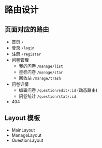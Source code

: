 # 路由设计

## 页面对应的路由

- 首页 `/`
- 登录 `/login`
- 注册 `/register`
- 问卷管理
    - 我的问卷 `/manage/list`
    - 星标问卷 `/manage/star`
    - 回收站 `/manage/trash`
- 问卷详情
    - 编辑问卷 `/question/edit/:id` (动态路由)
    - 问卷统计 `/question/stat/:id`
- 404

## Layout 模板

- MainLayout
- ManageLayout
- QuestionLayout